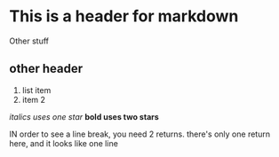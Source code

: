 
# This is a header for markdown

Other stuff

## other header

1. list item 
2. item 2

*italics uses one star*
**bold uses two stars**

IN order to see a line break, you need 2 returns. 
there's only one return here, and it looks like one line 

